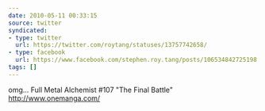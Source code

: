 ```yaml
---
date: 2010-05-11 00:33:15
source: twitter
syndicated:
- type: twitter
  url: https://twitter.com/roytang/statuses/13757742658/
- type: facebook
  url: https://www.facebook.com/stephen.roy.tang/posts/106534842725198
tags: []
---
```


omg... Full Metal Alchemist #107 "The Final Battle" http://www.onemanga.com/